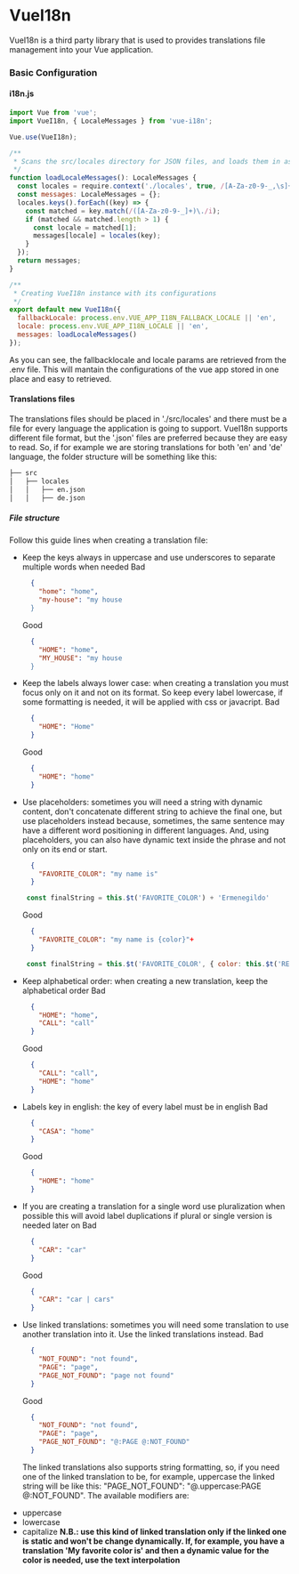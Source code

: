 # VueI18n

VueI18n is a third party library that is used to provides translations file management into your Vue application.

### Basic Configuration

#### i18n.js
```js
import Vue from 'vue';
import VueI18n, { LocaleMessages } from 'vue-i18n';

Vue.use(VueI18n);

/**
 * Scans the src/locales directory for JSON files, and loads them in as translations messages.
 */
function loadLocaleMessages(): LocaleMessages {
  const locales = require.context('./locales', true, /[A-Za-z0-9-_,\s]+\.json$/i);
  const messages: LocaleMessages = {};
  locales.keys().forEach((key) => {
    const matched = key.match(/([A-Za-z0-9-_]+)\./i);
    if (matched && matched.length > 1) {
      const locale = matched[1];
      messages[locale] = locales(key);
    }
  });
  return messages;
}

/**
 * Creating VueI18n instance with its configurations
 */
export default new VueI18n({
  fallbackLocale: process.env.VUE_APP_I18N_FALLBACK_LOCALE || 'en',
  locale: process.env.VUE_APP_I18N_LOCALE || 'en',
  messages: loadLocaleMessages()
});
```

As you can see, the fallbacklocale and locale params are retrieved from the .env file. This will mantain the configurations of the vue app stored in one place and easy to retrieved.

#### Translations files

The translations files should be placed in './src/locales' and there must be a file for every language the application is going to support.
VueI18n supports different file format, but the '.json' files are preferred because they are easy to read.
So, if for example we are storing translations for both 'en' and 'de' language, the folder structure will be something like this:

```bash
├── src
│   ├── locales
│   │   ├── en.json
│   │   ├── de.json
```

##### File structure

Follow this guide lines when creating a translation file:

* Keep the keys always in uppercase and use underscores to separate multiple words when needed
  Bad
  ```json
    {
      "home": "home",
      "my-house": "my house
    }
  ```
  Good
  ```json
    {
      "HOME": "home",
      "MY_HOUSE": "my house
    }
  ```
 * Keep the labels always lower case: when creating a translation you must focus only on it and not on its format. So keep every label lowercase, if some formatting  is needed, it will be applied with css or javacript.
   Bad
   ```json
     {
       "HOME": "Home"
     }
   ```
   Good
   ```json
     {
       "HOME": "home"
     }
   ```
 * Use placeholders: sometimes you will need a string with dynamic content, don't concatenate different string to achieve the final one, but use placeholders instead because, sometimes, the same sentence may have a different word positioning in different languages. And, using placeholders, you can also have dynamic text inside the phrase and not only on its end or start.

   ```json
     {
       "FAVORITE_COLOR": "my name is"
     }
   ```
   ```js
    const finalString = this.$t('FAVORITE_COLOR') + 'Ermenegildo'
   ```
   Good
   ```json
     {
       "FAVORITE_COLOR": "my name is {color}"+
     }
   ```  
   ```js
    const finalString = this.$t('FAVORITE_COLOR', { color: this.$t('RED')})
   ```
  * Keep alphabetical order: when creating a new translation, keep the alphabetical order
    Bad
    ```json
      {
        "HOME": "home",
        "CALL": "call"
      }
    ```
    Good
    ```json
      {
        "CALL": "call",     
        "HOME": "home"
      }
    ```
   * Labels key in english: the key of every label must be in english
     Bad
     ```json
       {
         "CASA": "home"
       }
     ```
     Good
     ```json
       {    
         "HOME": "home"
       }
     ```
  * If you are creating a translation for a single word use pluralization when possible this will avoid label duplications if plural or single version is needed later on
    Bad
    ```json
      {
        "CAR": "car"
      }
    ```
    Good
    ```json
      {    
        "CAR": "car | cars"
      }
    ```
  * Use linked translations: sometimes you will need some translation to use another translation into it. Use the linked translations instead.
    Bad
    ```json
      {
        "NOT_FOUND": "not found",
        "PAGE": "page",
        "PAGE_NOT_FOUND": "page not found"
      }
    ```
    Good
    ```json
      {
        "NOT_FOUND": "not found",
        "PAGE": "page",
        "PAGE_NOT_FOUND": "@:PAGE @:NOT_FOUND"
      }
    ```
    The linked translations also supports string formatting, so, if you need one of the linked translation to be, for example, uppercase the linked string will be like this: "PAGE_NOT_FOUND": "@.uppercase:PAGE @:NOT_FOUND".
The available modifiers are:
- uppercase
- lowercase
- capitalize
     **N.B.: use this kind of linked translation only if the linked one is static and won't be change dynamically. If, for example, you have a translation 'My favorite color is' and then a dynamic value for the color is needed, use the text interpolation**

  
  
  
  
